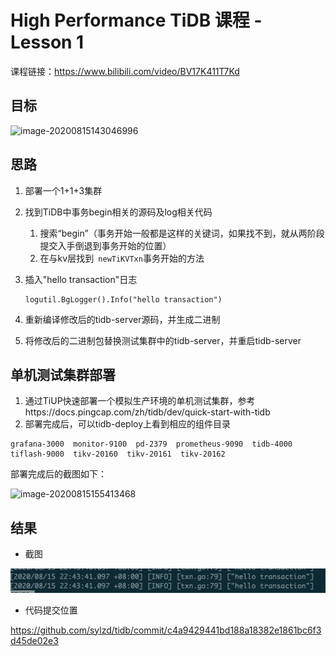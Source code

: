 # High Performance TiDB 课程 - Lesson 1



课程链接：https://www.bilibili.com/video/BV17K411T7Kd





## 目标

![image-20200815143046996](/Users/lzd/Dropbox/mi_work/TiDBStudy/image-20200815143046996.png)



## 思路



1. 部署一个1+1+3集群

2. 找到TiDB中事务begin相关的源码及log相关代码

   1. 搜索“begin”（事务开始一般都是这样的关键词，如果找不到，就从两阶段提交入手倒退到事务开始的位置）
   2. 在与kv层找到` newTiKVTxn`事务开始的方法

3. 插入"hello transaction"日志

   ```
   logutil.BgLogger().Info("hello transaction")
   ```

4. 重新编译修改后的tidb-server源码，并生成二进制

5. 将修改后的二进制包替换测试集群中的tidb-server，并重启tidb-server

   

## 单机测试集群部署

1. 通过TiUP快速部署一个模拟生产环境的单机测试集群，参考https://docs.pingcap.com/zh/tidb/dev/quick-start-with-tidb
2. 部署完成后，可以tidb-deploy上看到相应的组件目录

```
grafana-3000  monitor-9100  pd-2379  prometheus-9090  tidb-4000  tiflash-9000  tikv-20160  tikv-20161  tikv-20162
```

部署完成后的截图如下：

![image-20200815155413468](/Users/lzd/Dropbox/mi_work/TiDBStudy/image-20200815155413468.png)



## 结果



- 截图

![image-20200815224503410](./image-20200815224503410.png)



- 代码提交位置

https://github.com/sylzd/tidb/commit/c4a9429441bd188a18382e1861bc6f3d45de02e3



